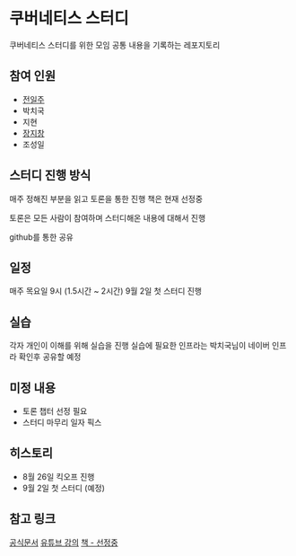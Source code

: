 # 쿠버네티스 스터디

쿠버네티스 스터디를 위한 모임
공통 내용을 기록하는 레포지토리

## 참여 인원

- [전일주](http://github.com/lanace)
- 박치국
- 지현
- [장지창](https://github.com/jangjichang)
- 조성일

## 스터디 진행 방식

매주 정해진 부분을 읽고 토론을 통한 진행
책은 현재 선정중

토론은 모든 사람이 참여하며 스터디해온 내용에 대해서 진행

github를 통한 공유

## 일정

매주 목요일 9시 (1.5시간 ~ 2시간) 
9월 2일 첫 스터디 진행

## 실습

각자 개인이 이해를 위해 실습을 진행
실습에 필요한 인프라는 박치국님이 네이버 인프라 확인후 공유할 예정


## 미정 내용

- 토론 챕터 선정 필요
- 스터디 마무리 일자 픽스

## 히스토리

- 8월 26일 킥오프 진행
- 9월 2일 첫 스터디 (예정)


## 참고 링크

[공식문서](https://kubernetes.io/ko/)
[유튜브 강의](https://youtube.com/playlist?list=PLApuRlvrZKohaBHvXAOhUD-RxD0uQ3z0c)
[책 - 선정중](http://www.yes24.com)

